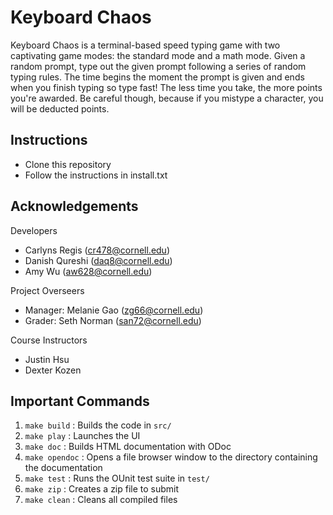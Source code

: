 # Keyboard Chaos
Keyboard Chaos is a terminal-based speed typing game with two captivating game modes: the standard mode and a math mode. Given a random prompt, type out the given prompt following a series of random typing rules. The time begins the moment the prompt is given and ends when you finish typing so type fast! The less time you take, the more points you're awarded. Be careful though, because if you mistype a character, you will be deducted points.

## Instructions
- Clone this repository
- Follow the instructions in install.txt

## Acknowledgements
Developers 
- Carlyns Regis (cr478@cornell.edu)
- Danish Qureshi (daq8@cornell.edu)
- Amy Wu (aw628@cornell.edu)

Project Overseers
- Manager: Melanie Gao (zg66@cornell.edu)
- Grader: Seth Norman (san72@cornell.edu)

Course Instructors
- Justin Hsu
- Dexter Kozen

## Important Commands
1. `make build` : Builds the code in `src/`
2. `make play` : Launches the UI
3. `make doc` : Builds HTML documentation with ODoc
4. `make opendoc` : Opens a file browser window to the directory containing the documentation
5. `make test` : Runs the OUnit test suite in `test/`
6. `make zip` : Creates a zip file to submit
7. `make clean` : Cleans all compiled files
